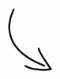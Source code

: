 <svg width="89" height="127" viewBox="0 0 89 127" fill="none" xmlns="http://www.w3.org/2000/svg">
<g clip-path="url(#clip0_1_50)">
<path d="M11.01 0.91996C11.2244 0.890577 11.4425 0.906141 11.6506 0.965615C11.8586 1.02509 12.0521 1.12717 12.2185 1.26542C12.385 1.40367 12.5209 1.57506 12.6175 1.76865C12.7142 1.96225 12.7695 2.17386 12.78 2.38999C12.7023 3.0201 12.5582 3.64019 12.35 4.23997C11.88 5.42997 11.35 6.58997 10.79 7.73997C6.97001 15.61 5.23001 24.06 4.07001 32.62C3.30263 38.9733 3.70939 45.4136 5.27001 51.62C6.04001 54.88 6.96 58.12 8.03 61.3C9.88 66.81 13.03 71.69 16.35 76.3C20.8718 82.3108 26.1753 87.6916 32.12 92.3C38.3951 97.2674 45.1326 101.621 52.24 105.3C58.4289 108.641 64.833 111.568 71.41 114.06C72.4402 114.474 73.4423 114.955 74.41 115.5C74.6429 115.718 74.7976 116.006 74.85 116.321C74.9024 116.635 74.8497 116.958 74.7 117.24C74.4324 117.613 74.06 117.899 73.63 118.06C73.1716 118.185 72.6884 118.185 72.23 118.06C71.3008 117.822 70.3888 117.521 69.5 117.16C61.69 113.89 53.88 110.6 46.57 106.29C43.13 104.29 39.68 102.23 36.37 99.99C33.4629 98.0117 30.6592 95.8856 27.97 93.62C22.2537 88.9595 17.1618 83.5819 12.82 77.62C7.43079 70.0451 3.68406 61.4276 1.82001 52.32C1.023 48.0807 0.458817 43.801 0.130008 39.5C-0.189992 36.11 0.550003 32.8 1 29.5C2.17896 20.4615 4.83429 11.6779 8.86 3.49998C9.19251 2.79507 9.59449 2.12508 10.06 1.49998C10.3303 1.23931 10.6546 1.04128 11.01 0.91996Z" fill="black"/>
<path d="M72.09 126.99C69.86 126.8 67.64 126.6 65.41 126.42C63.34 126.25 61.27 126.12 59.2 125.95C50.85 125.26 42.75 123.63 35.34 119.48C34.646 119.083 33.978 118.642 33.34 118.16C33.1292 117.923 32.9944 117.627 32.9529 117.312C32.9114 116.998 32.9651 116.678 33.1071 116.394C33.2491 116.11 33.4729 115.874 33.7497 115.719C34.0265 115.563 34.3435 115.494 34.66 115.52C35.2872 115.625 35.8922 115.835 36.45 116.14C43.57 120.14 51.35 121.78 59.38 122.45C66.38 123.03 73.38 123.66 80.43 122.74C81.0597 122.662 81.6776 122.507 82.27 122.28C82.3922 122.198 82.4914 122.086 82.5579 121.955C82.6244 121.823 82.6562 121.677 82.65 121.53C82.3005 120.836 81.9029 120.168 81.46 119.53C74.97 109.66 68.01 100.09 62.46 89.59C61.2498 87.518 60.4105 85.2506 59.98 82.89C59.9155 82.4222 59.9155 81.9478 59.98 81.48C60.019 81.1581 60.1693 80.86 60.4048 80.6372C60.6404 80.4144 60.9464 80.281 61.27 80.26C61.732 80.255 62.1799 80.4186 62.53 80.72C62.89 81.0338 63.1478 81.4483 63.27 81.91C64.39 86.5 66.94 90.4 69.27 94.38C72.51 99.89 76.02 105.22 79.71 110.46C82.1 113.85 84.24 117.46 86.71 120.74C87.2507 121.526 87.7192 122.36 88.11 123.23C88.2435 123.614 88.2259 124.035 88.0606 124.406C87.8952 124.777 87.5947 125.072 87.22 125.23C86.7938 125.448 86.3395 125.606 85.87 125.7C81.32 126.04 76.8 126.99 72.09 126.99Z" fill="black"/>
</g>
<defs>
<clipPath id="clip0_1_50">
<rect width="88.28" height="126.07" fill="white" transform="translate(0 0.910004)"/>
</clipPath>
</defs>
</svg>
